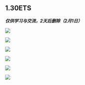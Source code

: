 ## 1.30ETS

<strong><i>仅供学习与交流，2天后删除（2月1日）</i></strong>

![](https://pic.imgdb.cn/item/65b71696871b83018aa7c20a.jpg)

![](https://pic.imgdb.cn/item/65b716af871b83018aa815bf.jpg)

![](https://pic.imgdb.cn/item/65b716af871b83018aa813f7.jpg)

![](https://pic.imgdb.cn/item/65b716af871b83018aa81369.jpg)

![](https://pic.imgdb.cn/item/65b716af871b83018aa812fa.jpg)

![](https://pic.imgdb.cn/item/65b716ae871b83018aa8123b.jpg)
